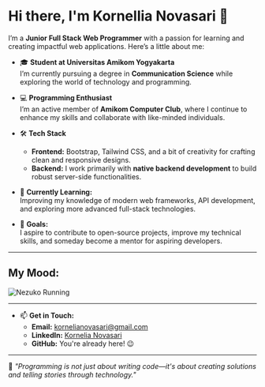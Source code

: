 # Hi there, I'm Kornellia Novasari 👋

I’m a **Junior Full Stack Web Programmer** with a passion for learning and creating impactful web applications. Here’s a little about me:  

- 🎓 **Student at Universitas Amikom Yogyakarta**  
  I’m currently pursuing a degree in **Communication Science** while exploring the world of technology and programming.  

- 💻 **Programming Enthusiast**  
  I’m an active member of **Amikom Computer Club**, where I continue to enhance my skills and collaborate with like-minded individuals.  

- 🛠️ **Tech Stack**  
  - **Frontend:** Bootstrap, Tailwind CSS, and a bit of creativity for crafting clean and responsive designs.  
  - **Backend:** I work primarily with **native backend development** to build robust server-side functionalities.  

- 🌱 **Currently Learning:**  
  Improving my knowledge of modern web frameworks, API development, and exploring more advanced full-stack technologies.

- 🚀 **Goals:**  
  I aspire to contribute to open-source projects, improve my technical skills, and someday become a mentor for aspiring developers.

---

## My Mood:  

![Nezuko Running](https://i.giphy.com/media/v1.Y2lkPTc5MGI3NjExdjJneDN4d2s2eGQ0dzRlYXZybHU3bWQxdGx1N29hOXV2cWY5NndpYyZlcD12MV9pbnRlcm5hbF9naWZfYnlfaWQmY3Q9Zw/nekkldT5J7Pd1kdBGf/giphy.gif)

---

- 📫 **Get in Touch:**  
  - **Email:** [kornelianovasari@gmail.com](mailto:kornelianovasari@gmail.com)  
  - **LinkedIn:** [Kornelia Novasari](https://www.linkedin.com/in/kornelia-novasari-30505b267/)  
  - **GitHub:** You're already here! 😉

---

🌟 *"Programming is not just about writing code—it's about creating solutions and telling stories through technology."*  
